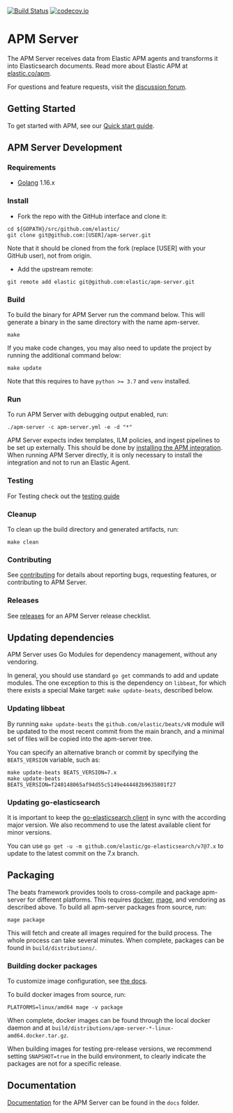 [![Build Status](https://apm-ci.elastic.co/buildStatus/icon?job=apm-server/apm-server-mbp/main)](https://apm-ci.elastic.co/job/apm-server/job/apm-server-mbp/view/change-requests/job/main/)
[![codecov.io](https://codecov.io/github/elastic/apm-server/coverage.svg?branch=main)](https://codecov.io/github/elastic/apm-server?branch=main)

# APM Server

The APM Server receives data from Elastic APM agents and transforms it into Elasticsearch documents.
Read more about Elastic APM at [elastic.co/apm](https://www.elastic.co/apm).

For questions and feature requests, visit the [discussion forum](https://discuss.elastic.co/c/apm).

## Getting Started

To get started with APM, see our [Quick start guide](https://www.elastic.co/guide/en/apm/get-started/current/install-and-run.html).

## APM Server Development

### Requirements

* [Golang](https://golang.org/dl/) 1.16.x

### Install

* Fork the repo with the GitHub interface and clone it:

```
cd ${GOPATH}/src/github.com/elastic/
git clone git@github.com:[USER]/apm-server.git
```

Note that it should be cloned from the fork (replace [USER] with your GitHub user), not from origin.

* Add the upstream remote:

```
git remote add elastic git@github.com:elastic/apm-server.git
```

### Build

To build the binary for APM Server run the command below. This will generate a binary
in the same directory with the name apm-server.

```
make
```

If you make code changes, you may also need to update the project by running the additional command below:

```
make update
```

Note that this requires to have `python >= 3.7` and `venv` installed.

### Run

To run APM Server with debugging output enabled, run:

```
./apm-server -c apm-server.yml -e -d "*"
```

APM Server expects index templates, ILM policies, and ingest pipelines to be set up externally.
This should be done by [installing the APM integration](https://www.elastic.co/guide/en/fleet/current/fleet-quick-start-traces.html#add-apm-integration).
When running APM Server directly, it is only necessary to install the integration and not to run an Elastic Agent.

### Testing

For Testing check out the [testing guide](TESTING.md)

### Cleanup

To clean up the build directory and generated artifacts, run:

```
make clean
```

### Contributing

See [contributing](CONTRIBUTING.md) for details about reporting bugs, requesting features,
or contributing to APM Server.

### Releases

See [releases](RELEASES.md) for an APM Server release checklist.

## Updating dependencies

APM Server uses Go Modules for dependency management, without any vendoring.

In general, you should use standard `go get` commands to add and update modules. The one exception to this
is the dependency on `libbeat`, for which there exists a special Make target: `make update-beats`, described
below.

### Updating libbeat

By running `make update-beats` the `github.com/elastic/beats/vN` module will be updated to the most recent
commit from the main branch, and a minimal set of files will be copied into the apm-server tree.

You can specify an alternative branch or commit by specifying the `BEATS_VERSION` variable, such as:

```
make update-beats BEATS_VERSION=7.x
make update-beats BEATS_VERSION=f240148065af94d55c5149e444482b9635801f27
```

### Updating go-elasticsearch

It is important to keep the [go-elasticsearch client](https://github.com/elastic/go-elasticsearch) in sync
with the according major version. We also recommend to use the latest available client for minor versions.

You can use `go get -u -m github.com/elastic/go-elasticsearch/v7@7.x` to update to the latest commit on the
7.x branch.

## Packaging

The beats framework provides tools to cross-compile and package apm-server for different platforms.
This requires [docker](https://www.docker.com/), [mage](magefile.org), and vendoring as described above.
To build all apm-server packages from source, run:

```
mage package
```

This will fetch and create all images required for the build process.
The whole process can take several minutes.
When complete, packages can be found in `build/distributions/`.

### Building docker packages

To customize image configuration, see [the docs](https://www.elastic.co/guide/en/apm/server/current/running-on-docker.html).

To build docker images from source, run:

```
PLATFORMS=linux/amd64 mage -v package
```

When complete, docker images can be found through the local docker daemon and at `build/distributions/apm-server-*-linux-amd64.docker.tar.gz`.

When building images for testing pre-release versions, we recommend setting `SNAPSHOT=true` in the build environment, to
 clearly indicate the packages are not for a specific release.

## Documentation

[Documentation](https://www.elastic.co/guide/en/apm/server/current/index.html) for the APM Server can be found in the `docs` folder.
